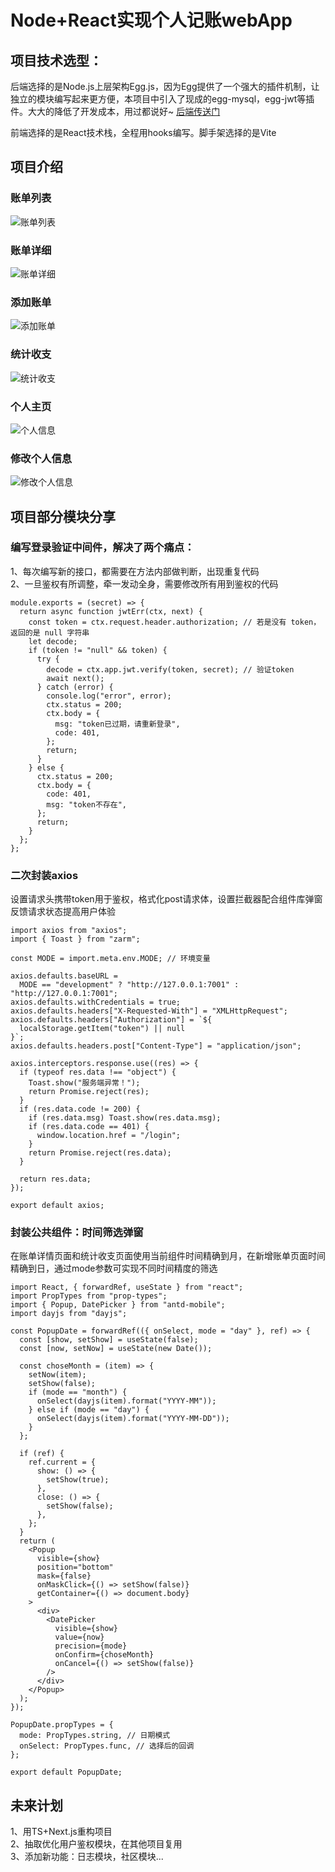 # Node+React实现个人记账webApp
## 项目技术选型：
后端选择的是Node.js上层架构Egg.js，因为Egg提供了一个强大的插件机制，让独立的模块编写起来更方便，本项目中引入了现成的egg-mysql，egg-jwt等插件。大大的降低了开发成本，用过都说好~   [后端传送门](https://github.com/YMnotafraid/acount-server)

前端选择的是React技术栈，全程用hooks编写。脚手架选择的是Vite
## 项目介绍
### 账单列表
![账单列表](https://raw.githubusercontent.com/YMnotafraid/keepAccounting/master/img/%E5%BE%AE%E4%BF%A1%E5%9B%BE%E7%89%87_20230301135418.png)
### 账单详细
![账单详细](https://raw.githubusercontent.com/YMnotafraid/keepAccounting/master/img/%E5%BE%AE%E4%BF%A1%E5%9B%BE%E7%89%87_202303011354181.png)
### 添加账单
![添加账单](https://raw.githubusercontent.com/YMnotafraid/keepAccounting/master/img/%E5%BE%AE%E4%BF%A1%E5%9B%BE%E7%89%87_202303011354182.png)
### 统计收支
![统计收支](https://raw.githubusercontent.com/YMnotafraid/keepAccounting/master/img/%E5%BE%AE%E4%BF%A1%E5%9B%BE%E7%89%87_202303011354183.png)
### 个人主页
![个人信息](https://raw.githubusercontent.com/YMnotafraid/keepAccounting/master/img/%E5%BE%AE%E4%BF%A1%E5%9B%BE%E7%89%87_202303011354184.png)
### 修改个人信息
![修改个人信息](https://raw.githubusercontent.com/YMnotafraid/keepAccounting/master/img/%E5%BE%AE%E4%BF%A1%E5%9B%BE%E7%89%87_202303011354185.png)
## 项目部分模块分享
### 编写登录验证中间件，解决了两个痛点：
1、每次编写新的接口，都需要在方法内部做判断，出现重复代码   
2、一旦鉴权有所调整，牵一发动全身，需要修改所有用到鉴权的代码
```
module.exports = (secret) => {
  return async function jwtErr(ctx, next) {
    const token = ctx.request.header.authorization; // 若是没有 token，返回的是 null 字符串
    let decode;
    if (token != "null" && token) {
      try {
        decode = ctx.app.jwt.verify(token, secret); // 验证token
        await next();
      } catch (error) {
        console.log("error", error);
        ctx.status = 200;
        ctx.body = {
          msg: "token已过期，请重新登录",
          code: 401,
        };
        return;
      }
    } else {
      ctx.status = 200;
      ctx.body = {
        code: 401,
        msg: "token不存在",
      };
      return;
    }
  };
};

```
### 二次封装axios
设置请求头携带token用于鉴权，格式化post请求体，设置拦截器配合组件库弹窗反馈请求状态提高用户体验
```
import axios from "axios";
import { Toast } from "zarm";

const MODE = import.meta.env.MODE; // 环境变量

axios.defaults.baseURL =
  MODE == "development" ? "http://127.0.0.1:7001" : "http://127.0.0.1:7001";
axios.defaults.withCredentials = true;
axios.defaults.headers["X-Requested-With"] = "XMLHttpRequest";
axios.defaults.headers["Authorization"] = `${
  localStorage.getItem("token") || null
}`;
axios.defaults.headers.post["Content-Type"] = "application/json";

axios.interceptors.response.use((res) => {
  if (typeof res.data !== "object") {
    Toast.show("服务端异常！");
    return Promise.reject(res);
  }
  if (res.data.code != 200) {
    if (res.data.msg) Toast.show(res.data.msg);
    if (res.data.code == 401) {
      window.location.href = "/login";
    }
    return Promise.reject(res.data);
  }

  return res.data;
});

export default axios;

```
### 封装公共组件：时间筛选弹窗
在账单详情页面和统计收支页面使用当前组件时间精确到月，在新增账单页面时间精确到日，通过mode参数可实现不同时间精度的筛选
```
import React, { forwardRef, useState } from "react";
import PropTypes from "prop-types";
import { Popup, DatePicker } from "antd-mobile";
import dayjs from "dayjs";

const PopupDate = forwardRef(({ onSelect, mode = "day" }, ref) => {
  const [show, setShow] = useState(false);
  const [now, setNow] = useState(new Date());

  const choseMonth = (item) => {
    setNow(item);
    setShow(false);
    if (mode == "month") {
      onSelect(dayjs(item).format("YYYY-MM"));
    } else if (mode == "day") {
      onSelect(dayjs(item).format("YYYY-MM-DD"));
    }
  };

  if (ref) {
    ref.current = {
      show: () => {
        setShow(true);
      },
      close: () => {
        setShow(false);
      },
    };
  }
  return (
    <Popup
      visible={show}
      position="bottom"
      mask={false}
      onMaskClick={() => setShow(false)}
      getContainer={() => document.body}
    >
      <div>
        <DatePicker
          visible={show}
          value={now}
          precision={mode}
          onConfirm={choseMonth}
          onCancel={() => setShow(false)}
        />
      </div>
    </Popup>
  );
});

PopupDate.propTypes = {
  mode: PropTypes.string, // 日期模式
  onSelect: PropTypes.func, // 选择后的回调
};

export default PopupDate;

```
## 未来计划
1、用TS+Next.js重构项目   
2、抽取优化用户鉴权模块，在其他项目复用   
3、添加新功能：日志模块，社区模块...
